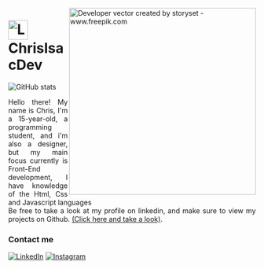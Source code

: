 <img align="right" alt="Developer vector created by storyset - www.freepik.com" height="380" 
  src="https://static.wikia.nocookie.net/debatesjungle/images/1/14/Gen4RedBattle.png/revision/latest/scale-to-width-down/200?cb=20210806053421">

<h1>
    <a href="https://chrisisacdev.github.io/IsacEvolve.me/">
     <img align="center" alt="Logo ChrisIsacDev" width="40px"
       src="https://pokedata.org/wp-content/uploads/2023/01/pngaaa.com-259314.png"></a>
    <span>ChrisIsacDev</span>
</h1>

![GitHub stats](https://github-readme-stats-git-masterrstaa-rickstaa.vercel.app/api?username=ChrisIsacDev&hide_title=true&show_icons=true&include_all_commits=false&count_private=true&line_height=25&hide=issues&bg_color=000&title_color=d53141&text_color=FFF&border_radius=5&border_color=d53141&icon_color=d53141&theme=jolly)

  <p align="justify">Hello there! My name is Chris, I'm a 15-year-old, a programming student, and i'm also a designer,
  but my main focus currently is Front-End development, I have knowledge of the Html, Css and Javascript languages
<br>
Be free to take a look at my profile on linkedin, and make sure to view my projects on Github.
  <a href="www.linkedin.com/in/christoffer-isac">(Click here and take a look)</a>.</p>
  
<h3 align="left">Contact me</h3>

[![LinkedIn](https://img.shields.io/badge/-LinkedIn-000?style=for-the-badge&logo=linkedin&logoColor=f6bd20&color:FFF)](https://www.linkedin.com/in/christoffer-isac-539b1b204/)
[![Instagram](https://img.shields.io/badge/-Instagram-000?style=for-the-badge&logo=instagram&logoColor=f6bd20&color:FFF)](https://www.instagram.com/isacevolve/)




  

<!--[![Most Used Languages](https://github-readme-stats-git-masterrstaa-rickstaa.vercel.app/api/top-langs/?username=elidianaandrade&line_height=10&card_width=290&layout=compact&hide_title=false&count_private=true&langs_count=4&show_icons=true&title_color=FF00F6&hide=html,css&bg_color=000&text_color=8B8B8B&border_radius=3&border_color=561760&count_private=true)](https://github.com/elidianaandrade/github-readme-stats)-->
<br>
